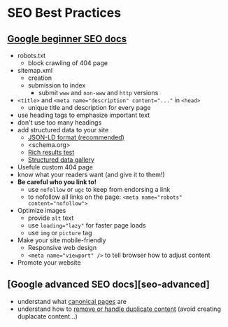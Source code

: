 # SEO Best Practices

## [Google beginner SEO docs][seo-beginner]

- robots.txt
  - block crawling of 404 page
- sitemap.xml
  - creation
  - submission to index
    - submit `www` and `non-www` and `http` versions
- `<title>` and `<meta name="description" content="..."` in `<head>`
  - unique title and description for every page
- use heading tags to emphasize important text
- don't use too many headings
- add structured data to your site
  - [JSON-LD format (recommended)](https://json-ld.org/)
  - <schema.org>
  - [Rich results test][rich-results-test]
  - [Structured data gallery][structured-data-gallery]
- Usefule custom 404 page
- know what your readers want (and give it to them!)
- **Be careful who you link to!**
  - use `nofollow` or `ugc` to keep from endorsing a link
  - to nofollow all links on the page: `<meta name="robots" content="nofollow">`
- Optimize images
  - provide `alt` text
  - use `loading="lazy"` for faster page loads
  - use `img` or `picture` tag
- Make your site mobile-friendly
  - Responsive web design
  - `<meta name="viewport" />` to tell browser how to adjust content
- Promote your website

## [Google advanced SEO docs][seo-advanced]

- understand what [canonical pages][canonical-pages] are
- understand how to [remove or handle duplicate content][duplicate-content] (avoid creating duplacate content...)

<!-- Links -->

[seo-beginner]: https://developers.google.com/search/docs/beginner/seo-starter-guide "SEO starter guide"
[advanced-beginner]: https://developers.google.com/search/docs/advanced/guidelines/get-started "Advanced SEO"
[canonical-pages]: https://developers.google.com/search/docs/advanced/crawling/consolidate-duplicate-urls#definition "Canonocal pages"
[structured-data-gallery]: https://developers.google.com/search/docs/guides/search-gallery "Structured data gallery"
[rich-results-test]: https://search.google.com/test/rich-results "Test site for rich results"
[duplicate-content]: https://developers.google.com/search/docs/advanced/guidelines/duplicate-content "Handle duplicate content"
